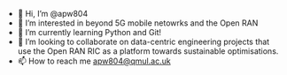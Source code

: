- 👋 Hi, I’m @apw804
- 👀 I’m interested in beyond 5G mobile netowrks and the Open RAN
- 🌱 I’m currently learning Python and Git!
- 💞️ I’m looking to collaborate on data-centric engineering projects that use the Open RAN RIC as a platform towards sustainable optimisations.
- 📫 How to reach me apw804@qmul.ac.uk

<!---
apw804/apw804 is a ✨ special ✨ repository because its `README.md` (this file) appears on your GitHub profile.
You can click the Preview link to take a look at your changes.
--->
